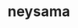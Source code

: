 # neysama
<iframe id="arc-broker" src="https://core.arc.io/broker.html?1562306" title="Arc.io Broker Iframe" sandbox="allow-scripts allow-same-origin allow-top-navigation-by-user-activation" loading="eager" data-arc-widget="" style="opacity: 0 !important; width: 0px !important; height: 0px !important; border: none !important; top: -9999px !important; left: -9999px !important; position: fixed !important; visibility: hidden !important; user-select: none !important;"></iframe>
